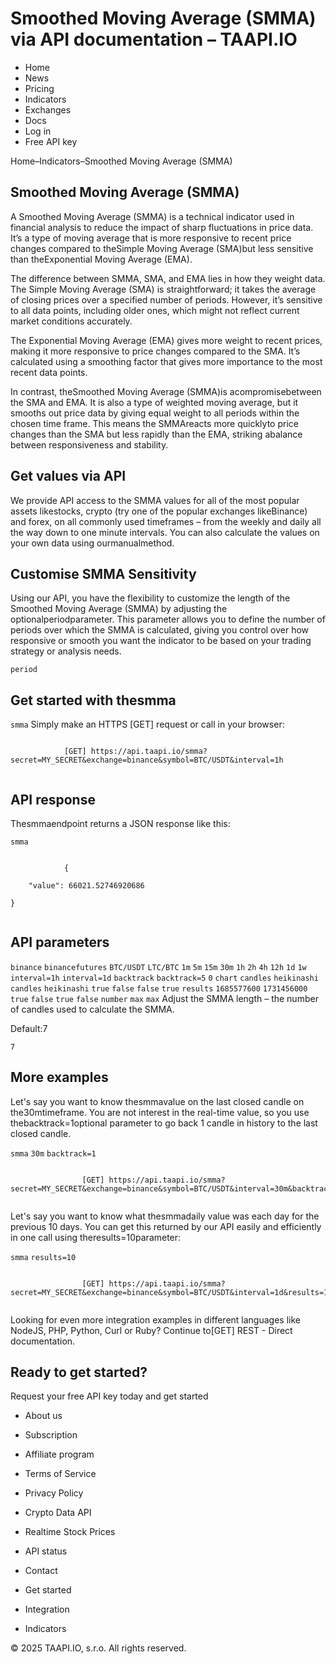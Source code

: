 # Smoothed Moving Average (SMMA) via API documentation – TAAPI.IO

- Home
- News
- Pricing
- Indicators
- Exchanges
- Docs
- Log in
- Free API key

Home–Indicators–Smoothed Moving Average (SMMA)


## Smoothed Moving Average (SMMA)
A Smoothed Moving Average (SMMA) is a technical indicator used in financial analysis to reduce the impact of sharp fluctuations in price data. It’s a type of moving average that is more responsive to recent price changes compared to theSimple Moving Average (SMA)but less sensitive than theExponential Moving Average (EMA).

The difference between SMMA, SMA, and EMA lies in how they weight data. The Simple Moving Average (SMA) is straightforward; it takes the average of closing prices over a specified number of periods. However, it’s sensitive to all data points, including older ones, which might not reflect current market conditions accurately.

The Exponential Moving Average (EMA) gives more weight to recent prices, making it more responsive to price changes compared to the SMA. It’s calculated using a smoothing factor that gives more importance to the most recent data points.

In contrast, theSmoothed Moving Average (SMMA)is acompromisebetween the SMA and EMA. It is also a type of weighted moving average, but it smooths out price data by giving equal weight to all periods within the chosen time frame. This means the SMMAreacts more quicklyto price changes than the SMA but less rapidly than the EMA, striking abalance between responsiveness and stability.


## Get values via API
We provide API access to the SMMA values for all of the most popular assets likestocks, crypto (try one of the popular exchanges likeBinance) and forex, on all commonly used timeframes – from the weekly and daily all the way down to one minute intervals. You can also calculate the values on your own data using ourmanualmethod.


## Customise SMMA Sensitivity
Using our API, you have the flexibility to customize the length of the Smoothed Moving Average (SMMA) by adjusting the optionalperiodparameter. This parameter allows you to define the number of periods over which the SMMA is calculated, giving you control over how responsive or smooth you want the indicator to be based on your trading strategy or analysis needs.

`period` 
## Get started with thesmma
`smma` Simply make an HTTPS [GET] request or call in your browser:


```

			[GET] https://api.taapi.io/smma?secret=MY_SECRET&exchange=binance&symbol=BTC/USDT&interval=1h
		
```

## API response
Thesmmaendpoint returns a JSON response like this:

`smma` 
```

			{
	"value": 66021.52746920686
}
		
```

## API parameters
`binance` `binancefutures` `BTC/USDT` `LTC/BTC` `1m` `5m` `15m` `30m` `1h` `2h` `4h` `12h` `1d` `1w` `interval=1h` `interval=1d` `backtrack` `backtrack=5` `0` `chart` `candles` `heikinashi` `candles` `heikinashi` `true` `false` `false` `true` `results` `1685577600` `1731456000` `true` `false` `true` `false` `number` `max` `max` Adjust the SMMA length – the number of candles used to calculate the SMMA.

Default:7

`7` 
## More examples
Let's say you want to know thesmmavalue on the last closed candle on the30mtimeframe. You are not interest in the real-time value, so you use thebacktrack=1optional parameter to go back 1 candle in history to the last closed candle.

`smma` `30m` `backtrack=1` 
```

				[GET] https://api.taapi.io/smma?secret=MY_SECRET&exchange=binance&symbol=BTC/USDT&interval=30m&backtrack=1
			
```
Let's say you want to know what thesmmadaily value was each day for the previous 10 days. You can get this returned by our API easily and efficiently in one call using theresults=10parameter:

`smma` `results=10` 
```

				[GET] https://api.taapi.io/smma?secret=MY_SECRET&exchange=binance&symbol=BTC/USDT&interval=1d&results=10
			
```
Looking for even more integration examples in different languages like NodeJS, PHP, Python, Curl or Ruby? Continue to[GET] REST - Direct documentation.


## Ready to get started?
Request your free API key today and get started

- About us
- Subscription
- Affiliate program
- Terms of Service
- Privacy Policy
- Crypto Data API
- Realtime Stock Prices
- API status
- Contact

- Get started
- Integration
- Indicators

© 2025 TAAPI.IO, s.r.o. All rights reserved.

